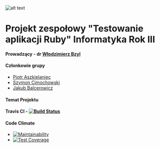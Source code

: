 ![alt text](https://i.imgur.com/OykAoy5.png "He protec but he also rspec")

# Projekt zespołowy "Testowanie aplikacji Ruby" Informatyka Rok III

#### Prowadzący - dr [Włodzimierz Bzyl](https://github.com/wbzyl)

#### Członkowie grupy

 - [Piotr Aszkielaniec](github.com/readher)
 - [Szymon Cimochowski](github.com/Rilok)
 - [Jakub Balcerowicz](github.com/JakubBalcerowicz)
 
#### Temat Projektu

#### Travis CI - [![Build Status](https://travis-ci.org/my-rspec/mocking-hell-school-battle-harem.svg?branch=master)](https://travis-ci.org/my-rspec/mocking-hell-school-battle-harem)

#### Code Climate

 - [![Maintainability](https://api.codeclimate.com/v1/badges/7ee8a9d2aa69693fef05/maintainability)](https://codeclimate.com/github/my-rspec/mocking-hell-school-battle-harem/maintainability)
 - [![Test Coverage](https://api.codeclimate.com/v1/badges/a99a88d28ad37a79dbf6/test_coverage)](https://codeclimate.com/github/codeclimate/codeclimate/test_coverage)
